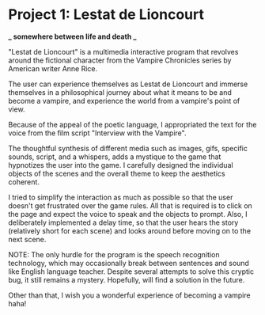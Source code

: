 # Project 1: Lestat de Lioncourt

**_ somewhere between life and death _**

"Lestat de Lioncourt" is a multimedia interactive program that revolves around the fictional character from the Vampire Chronicles series by American writer Anne Rice.

The user can experience themselves as Lestat de Lioncourt and immerse themselves in a philosophical journey about what it means to be and become a vampire, and experience the world from a vampire's point of view.

Because of the appeal of the poetic language, I appropriated the text for the voice from the film script "Interview with the Vampire".

The thoughtful synthesis of different media such as images, gifs, specific sounds, script, and a whispers, adds a mystique to the game that hypnotizes the user into the game. I carefully designed the individual objects of the scenes and the overall theme to keep the aesthetics coherent.

I tried to simplify the interaction as much as possible so that the user doesn't get frustrated over the game rules. All that is required is to click on the page and expect the voice to speak and the objects to prompt. Also, I deliberately implemented a delay time, so that the user hears the story (relatively short for each scene) and looks around before moving on to the next scene.

NOTE: The only hurdle for the program is the speech recognition technology, which may occasionally break between sentences and sound like English language teacher. Despite several attempts to solve this cryptic bug, it still remains a mystery. Hopefully, will find a solution in the future.

Other than that, I wish you a wonderful experience of becoming a vampire haha!
